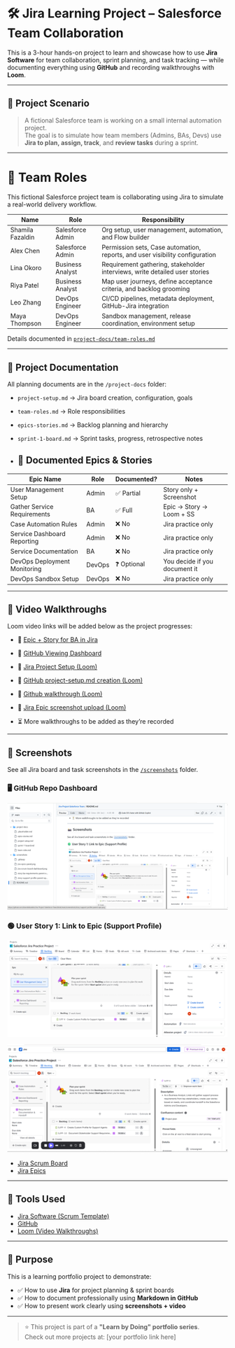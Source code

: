 # 🛠️ Jira Learning Project – Salesforce Team Collaboration

This is a 3-hour hands-on project to learn and showcase how to use **Jira Software** for team collaboration, sprint planning, and task tracking — while documenting everything using **GitHub** and recording walkthroughs with **Loom**.

---

## 🧩 Project Scenario

> A fictional Salesforce team is working on a small internal automation project.  
The goal is to simulate how team members (Admins, BAs, Devs) use **Jira to plan, assign, track**, and **review tasks** during a sprint.

---

# 👥 Team Roles

This fictional Salesforce project team is collaborating using Jira to simulate a real-world delivery workflow.

| Name           | Role                  | Responsibility                                                                 |
|----------------|-----------------------|---------------------------------------------------------------------------------|
| Shamila Fazaldin | Salesforce Admin      | Org setup, user management, automation, and Flow builder                        |
| Alex Chen      | Salesforce Admin      | Permission sets, Case automation, reports, and user visibility configuration   |
| Lina Okoro     | Business Analyst      | Requirement gathering, stakeholder interviews, write detailed user stories     |
| Riya Patel     | Business Analyst      | Map user journeys, define acceptance criteria, and backlog grooming            |
| Leo Zhang      | DevOps Engineer       | CI/CD pipelines, metadata deployment, GitHub-Jira integration                  |
| Maya Thompson  | DevOps Engineer       | Sandbox management, release coordination, environment setup                    |



Details documented in [`project-docs/team-roles.md`](./project-docs/team-roles.md)

---

## 📁 Project Documentation

All planning documents are in the `/project-docs` folder:

- `project-setup.md` → Jira board creation, configuration, goals
- `team-roles.md` → Role responsibilities
- `epics-stories.md` → Backlog planning and hierarchy
- `sprint-1-board.md` → Sprint tasks, progress, retrospective notes

- ## 📂 Documented Epics & Stories

| Epic Name                      | Role   | Documented? | Notes                         |
|-------------------------------|--------|-------------|-------------------------------|
| User Management Setup         | Admin  | ✅ Partial   | Story only + Screenshot       |
| Gather Service Requirements   | BA     | ✅ Full      | Epic → Story → Loom + SS      |
| Case Automation Rules         | Admin  | ❌ No        | Jira practice only            |
| Service Dashboard Reporting   | Admin  | ❌ No        | Jira practice only            |
| Service Documentation         | BA     | ❌ No        | Jira practice only            |
| DevOps Deployment Monitoring  | DevOps | ❓ Optional  | You decide if you document it |
| DevOps Sandbox Setup          | DevOps | ❌ No        | Jira practice only            |


---

## 🎥 Video Walkthroughs

Loom video links will be added below as the project progresses:

- 🎥 [Epic + Story for BA in Jira](https://www.loom.com/share/8a267863eeb9475ca02c745c95b8e722?sid=d565a239-41b9-46ed-9ea2-44e78230ed04)
- 🎥 [GitHub Viewing Dashboard](https://www.loom.com/share/d2fd6dda5e6b4891ad4735915bf67712?sid=b71026a2-7565-4263-a7c3-68d5c73b75cb)
- 🎥 [Jira Project Setup (Loom)](https://www.loom.com/share/e379c51c861043369f18cf661ca355bd?sid=1bc3c3ce-6e27-4f52-991d-e071b8f8e813)
- 🎥 [GitHub project-setup.md creation (Loom)](https://www.loom.com/share/f05664ec7754453b86e9acfb19551b27?sid=c26837b9-a7b8-42a8-8642-6c52b40a93ef)
- 🎥 [Github walkthrough (Loom)](https://www.loom.com/share/0c53cb70dbbf464299d284684441c358?sid=9ba617e5-f65c-4efc-9175-8799b4d5490a)
- 🎥 [Jira Epic screenshot upload (Loom)](https://www.loom.com/share/ab9695e681b14ff19d7b4891bd4146b7?sid=f93e0210-3342-4808-8429-8576af140583)
 
- ⏳ More walkthroughs to be added as they’re recorded

---

## 📸 Screenshots

See all Jira board and task screenshots in the [`/screenshots`](./screenshots) folder.

### 🖥️ GitHub Repo Dashboard

![GitHub Dashboard Screenshot](screenshots/github-dashboard.png)




### 🟢 User Story 1: Link to Epic (Support Profile)
![User Story 1 Screenshot](screenshots/story-support-profile-parent-epic.png)

![User Story 4 Screenshot](screenshots/story-ba-requirements-parent-epic.png)




- [Jira Scrum Board](screenshots/jira-scrum-board-dashboard.png)
- [Jira Epics](screenshots/jira-epics-panel.png)

---

## 🚀 Tools Used

- [Jira Software (Scrum Template)](https://www.atlassian.com/software/jira)
- [GitHub](https://github.com)
- [Loom (Video Walkthroughs)](https://loom.com)

---

## 📌 Purpose

This is a learning portfolio project to demonstrate:

- ✅ How to use **Jira** for project planning & sprint boards
- ✅ How to document professionally using **Markdown in GitHub**
- ✅ How to present work clearly using **screenshots + video**

---

> ⭐ This project is part of a **"Learn by Doing" portfolio series**.  
Check out more projects at: [your portfolio link here]


